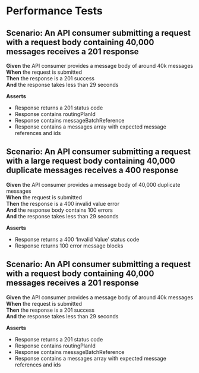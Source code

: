 # Performance Tests


## Scenario: An API consumer submitting a request with a request body containing 40,000 messages receives a 201 response

**Given** the API consumer provides a message body of around 40k messages
<br/>
**When** the request is submitted
<br/>
**Then** the response is a 201 success
<br/>
**And** the response takes less than 29 seconds
<br/>

**Asserts**
- Response returns a 201 status code
- Response contains routingPlanId
- Response contains messageBatchReference
- Response contains a messages array with expected message references and ids


## Scenario: An API consumer submitting a request with a large request body containing 40,000 duplicate messages receives a 400 response

**Given** the API consumer provides a message body of 40,000 duplicate messages
<br/>
**When** the request is submitted
<br/>
**Then** the response is a 400 invalid value error
<br/>
**And** the response body contains 100 errors
<br/>
**And** the response takes less than 29 seconds
<br/>

**Asserts**
- Response returns a 400 ‘Invalid Value’ status code
- Response returns 100 error message blocks


## Scenario: An API consumer submitting a request with a request body containing 40,000 messages receives a 201 response

**Given** the API consumer provides a message body of around 40k messages
<br/>
**When** the request is submitted
<br/>
**Then** the response is a 201 success
<br/>
**And** the response takes less than 29 seconds
<br/>

**Asserts**
- Response returns a 201 status code
- Response contains routingPlanId
- Response contains messageBatchReference
- Response contains a messages array with expected message references and ids

